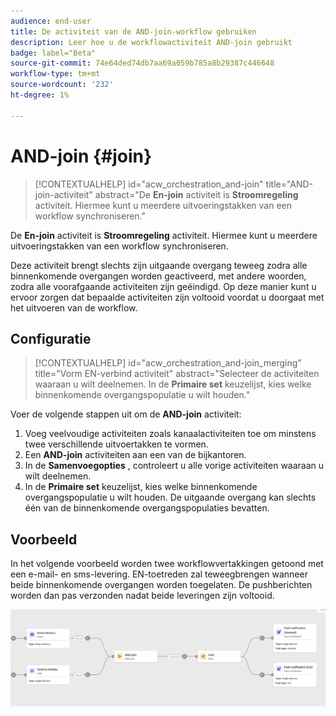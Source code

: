 ```yaml
---
audience: end-user
title: De activiteit van de AND-join-workflow gebruiken
description: Leer hoe u de workflowactiviteit AND-join gebruikt
badge: label="Beta"
source-git-commit: 74e64ded74db7aa69a059b785a8b29387c446648
workflow-type: tm+mt
source-wordcount: '232'
ht-degree: 1%

---
```



# AND-join {#join}


>[!CONTEXTUALHELP]
>id="acw_orchestration_and-join"
>title="AND-join-activiteit"
>abstract="De **En-join** activiteit is **Stroomregeling** activiteit. Hiermee kunt u meerdere uitvoeringstakken van een workflow synchroniseren."



De **En-join** activiteit is **Stroomregeling** activiteit. Hiermee kunt u meerdere uitvoeringstakken van een workflow synchroniseren.

Deze activiteit brengt slechts zijn uitgaande overgang teweeg zodra alle binnenkomende overgangen worden geactiveerd, met andere woorden, zodra alle voorafgaande activiteiten zijn geëindigd. Op deze manier kunt u ervoor zorgen dat bepaalde activiteiten zijn voltooid voordat u doorgaat met het uitvoeren van de workflow.

## Configuratie

>[!CONTEXTUALHELP]
>id="acw_orchestration_and-join_merging"
>title="Vorm EN-verbind activiteit"
>abstract="Selecteer de activiteiten waaraan u wilt deelnemen. In de **Primaire set** keuzelijst, kies welke binnenkomende overgangspopulatie u wilt houden."

Voer de volgende stappen uit om de **AND-join** activiteit:

1. Voeg veelvoudige activiteiten zoals kanaalactiviteiten toe om minstens twee verschillende uitvoertakken te vormen.
1. Een **AND-join** activiteiten aan een van de bijkantoren.
1. In de **Samenvoegopties** , controleert u alle vorige activiteiten waaraan u wilt deelnemen.
1. In de **Primaire set** keuzelijst, kies welke binnenkomende overgangspopulatie u wilt houden. De uitgaande overgang kan slechts één van de binnenkomende overgangspopulaties bevatten.

## Voorbeeld

In het volgende voorbeeld worden twee workflowvertakkingen getoond met een e-mail- en sms-levering. EN-toetreden zal teweegbrengen wanneer beide binnenkomende overgangen worden toegelaten. De pushberichten worden dan pas verzonden nadat beide leveringen zijn voltooid.

![](../assets/workflow-andjoin-example.png)
